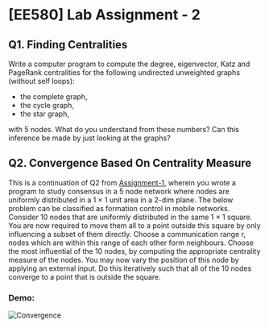 # [EE580] Lab Assignment - 2

## Q1. Finding Centralities
Write a computer program to compute the degree, eigenvector, Katz and PageRank centralities for the following undirected unweighted graphs (without self loops):
- the complete graph,
- the cycle graph,
- the star graph,

with 5 nodes. What do you understand from these numbers? Can this inference be made by just looking at the graphs?

## Q2. Convergence Based On Centrality Measure
This is a continuation of Q2 from <a href= 'https://github.com/SandeepKundalwal/Network-Theory-Modelling-And-Analysis/tree/master/LabAssignments/Assignment-1/Simulation'>Assignment-1</a>, wherein you wrote a program to study consensus in a 5 node network where nodes are uniformly distributed in a 1 × 1 unit area in a 2-dim plane. The below problem can be classified as formation control in mobile networks.  
Consider 10 nodes that are uniformly distributed in the same 1 × 1 square. You are now required to move them all to a point outside this square by only influencing a subset of them directly. Choose a communication range r, nodes which are within this range of each other form neighbours. Choose the most influential of the 10 nodes, by computing the appropriate centrality measure of the nodes. You may now vary the position of this node by applying an external input. Do this iteratively such that all of the 10 nodes converge to a point that is outside the square.

### Demo:
![Convergence](https://github.com/SandeepKundalwal/Network-Theory-Modelling-And-Analysis/assets/61798659/ef116f85-7fb3-4aee-bd7b-d5be1ff60263)

